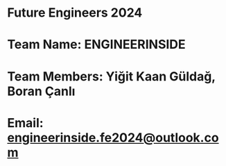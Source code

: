 # Future Engineers 2024
# Team Name: ENGINEERINSIDE
# Team Members: Yiğit Kaan Güldağ, Boran Çanlı
# Email: engineerinside.fe2024@outlook.com
